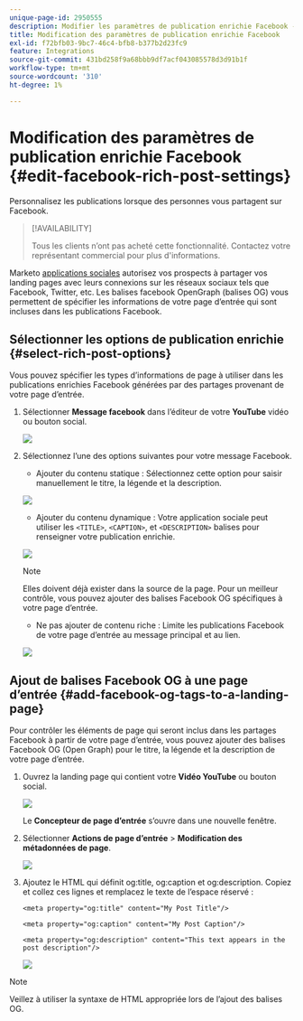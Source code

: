 ```yaml
---
unique-page-id: 2950555
description: Modifier les paramètres de publication enrichie Facebook - Documents Marketo - Documentation du produit
title: Modification des paramètres de publication enrichie Facebook
exl-id: f72bfb03-9bc7-46c4-bfb8-b377b2d23fc9
feature: Integrations
source-git-commit: 431bd258f9a68bbb9df7acf043085578d3d91b1f
workflow-type: tm+mt
source-wordcount: '310'
ht-degree: 1%

---
```


# Modification des paramètres de publication enrichie Facebook {#edit-facebook-rich-post-settings}

Personnalisez les publications lorsque des personnes vous partagent sur Facebook.

>[!AVAILABILITY]
>
>Tous les clients n’ont pas acheté cette fonctionnalité. Contactez votre représentant commercial pour plus d&#39;informations.

Marketo [applications sociales](/help/marketo/product-docs/demand-generation/social/social-functions/add-a-social-button-on-a-landing-page.md) autorisez vos prospects à partager vos landing pages avec leurs connexions sur les réseaux sociaux tels que Facebook, Twitter, etc. Les balises facebook OpenGraph (balises OG) vous permettent de spécifier les informations de votre page d’entrée qui sont incluses dans les publications Facebook.

## Sélectionner les options de publication enrichie {#select-rich-post-options}

Vous pouvez spécifier les types d’informations de page à utiliser dans les publications enrichies Facebook générées par des partages provenant de votre page d’entrée.

1. Sélectionner **Message facebook** dans l’éditeur de votre **YouTube** vidéo ou bouton social.

   ![](assets/image2014-9-22-16-3a47-3a21.png)

1. Sélectionnez l’une des options suivantes pour votre message Facebook.

   * Ajouter du contenu statique : Sélectionnez cette option pour saisir manuellement le titre, la légende et la description.

   ![](assets/image2014-9-22-16-3a48-3a0.png)

   * Ajouter du contenu dynamique : Votre application sociale peut utiliser les `<TITLE>`, `<CAPTION>`, et `<DESCRIPTION>` balises pour renseigner votre publication enrichie.

   ![](assets/image2014-9-22-16-3a48-3a9.png)

   >[!NOTE]
   >
   >Elles doivent déjà exister dans la source de la page. Pour un meilleur contrôle, vous pouvez ajouter des balises Facebook OG spécifiques à votre page d’entrée.

   * Ne pas ajouter de contenu riche : Limite les publications Facebook de votre page d’entrée au message principal et au lien.

   ![](assets/image2014-9-22-16-3a48-3a18.png)

## Ajout de balises Facebook OG à une page d’entrée {#add-facebook-og-tags-to-a-landing-page}

Pour contrôler les éléments de page qui seront inclus dans les partages Facebook à partir de votre page d’entrée, vous pouvez ajouter des balises Facebook OG (Open Graph) pour le titre, la légende et la description de votre page d’entrée.

1. Ouvrez la landing page qui contient votre **Vidéo YouTube** ou bouton social.

   ![](assets/image2014-9-22-16-3a51-3a28.png)

   Le **Concepteur de page d’entrée** s’ouvre dans une nouvelle fenêtre.

1. Sélectionner **Actions de page d’entrée** > **Modification des métadonnées de page**.

   ![](assets/image2014-9-22-16-3a51-3a36.png)

1. Ajoutez le HTML qui définit og:title, og:caption et og:description. Copiez et collez ces lignes et remplacez le texte de l’espace réservé :

   `<meta property="og:title" content="My Post Title"/>`

   `<meta property="og:caption" content="My Post Caption"/>`

   `<meta property="og:description" content="This text appears in the post description"/>`

   ![](assets/image2014-9-22-16-3a52-3a8.png)

>[!NOTE]
>
>Veillez à utiliser la syntaxe de HTML appropriée lors de l’ajout des balises OG.

